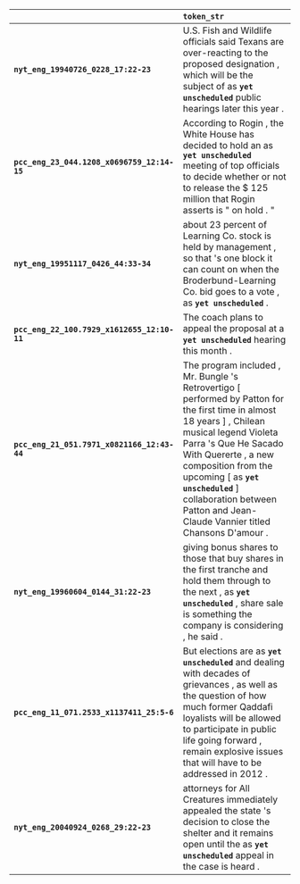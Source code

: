 |                                             | `token_str`                                                                                                                                                                                                                                                                                                                              |
|:--------------------------------------------|:-----------------------------------------------------------------------------------------------------------------------------------------------------------------------------------------------------------------------------------------------------------------------------------------------------------------------------------------|
| **`nyt_eng_19940726_0228_17:22-23`**        | U.S. Fish and Wildlife officials said Texans are over-reacting to the proposed designation , which will be the subject of as __`yet unscheduled`__ public hearings later this year .                                                                                                                                                     |
| **`pcc_eng_23_044.1208_x0696759_12:14-15`** | According to Rogin , the White House has decided to hold an as __`yet unscheduled`__ meeting of top officials to decide whether or not to release the $ 125 million that Rogin asserts is " on hold . "                                                                                                                                  |
| **`nyt_eng_19951117_0426_44:33-34`**        | about 23 percent of Learning Co. stock is held by management , so that 's one block it can count on when the Broderbund-Learning Co. bid goes to a vote , as __`yet unscheduled`__ .                                                                                                                                                     |
| **`pcc_eng_22_100.7929_x1612655_12:10-11`** | The coach plans to appeal the proposal at a __`yet unscheduled`__ hearing this month .                                                                                                                                                                                                                                                   |
| **`pcc_eng_21_051.7971_x0821166_12:43-44`** | The program included , Mr. Bungle 's Retrovertigo [ performed by Patton for the first time in almost 18 years ] , Chilean musical legend Violeta Parra 's Que He Sacado With Quererte , a new composition from the upcoming [ as __`yet unscheduled`__ ] collaboration between Patton and Jean- Claude Vannier titled Chansons D'amour . |
| **`nyt_eng_19960604_0144_31:22-23`**        | giving bonus shares to those that buy shares in the first tranche and hold them through to the next , as __`yet unscheduled`__ , share sale is something the company is considering , he said .                                                                                                                                          |
| **`pcc_eng_11_071.2533_x1137411_25:5-6`**   | But elections are as __`yet unscheduled`__ and dealing with decades of grievances , as well as the question of how much former Qaddafi loyalists will be allowed to participate in public life going forward , remain explosive issues that will have to be addressed in 2012 .                                                          |
| **`nyt_eng_20040924_0268_29:22-23`**        | attorneys for All Creatures immediately appealed the state 's decision to close the shelter and it remains open until the as __`yet unscheduled`__ appeal in the case is heard .                                                                                                                                                         |